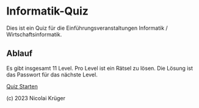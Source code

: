 # Informatik-Quiz

Dies ist ein Quiz für die Einführungsveranstaltungen Informatik / Wirtschaftsinformatik.

## Ablauf
Es gibt insgesamt 11 Level. Pro Level ist ein Rätsel zu lösen. Die Lösung ist das Passwort für das nächste Level.

[Quiz Starten](https://infquiz-8fwg06c621w.streamlit.app/)

(c) 2023 Nicolai Krüger
